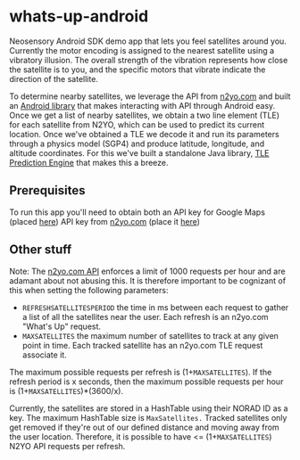 # whats-up-android
Neosensory Android SDK demo app that lets you feel satellites around you. Currently the motor encoding is assigned to the nearest satellite using a vibratory illusion. The overall strength of the vibration represents how close the satellite is to you, and the specific motors that vibrate indicate the direction of the satellite.

To determine nearby satellites, we leverage the API from [n2yo.com](https://www.n2yo.com/) and built an [Android library](https://github.com/neosensory/n2yo-android-lib) that makes interacting with API through Android easy. Once we get a list of nearby satellites, we obtain a two line element (TLE) for each satellite from N2YO, which can be used to predict its current location. Once we've obtained a TLE we decode it and run its parameters through a physics model (SGP4) and produce latitude, longitude, and altitude coordinates. For this we've built a standalone Java library, [TLE Prediction Engine](https://github.com/neosensory/tle-prediction-engine) that makes this a breeze. 

## Prerequisites
To run this app you'll need to obtain both an API key for Google Maps (placed [here](https://github.com/neosensory/whats-up-neosensory/blob/master/app/src/release/res/values/google_maps_api.xml)) API key from [n2yo.com](https://www.n2yo.com/) (place it [here](https://github.com/neosensory/whats-up-neosensory/blob/master/app/src/main/res/values/other_api_keys.xml))

## Other stuff
Note: The [n2yo.com API](https://www.n2yo.com/api/) enforces a limit of 1000 requests per hour and are adamant about not abusing this. It is therefore important to be cognizant of this when setting the following parameters:
* `REFRESHSATELLITESPERIOD` the time in ms between each request to gather a list of all the satellites near the user. Each refresh is an n2yo.com "What's Up" request.
* `MAXSATELLITES` the maximum number of satellites to track at any given point in time. Each tracked satellite has an n2yo.com TLE request associate it.

The maximum possible requests per refresh is (1+`MAXSATELLITES`). If the refresh period is x seconds, then the maximum possible requests per hour is (1+`MAXSATELLITES`)*(3600/x). 

Currently, the satellites are stored in a HashTable using their NORAD ID as a key. The maximum HashTable size is `MaxSatellites.` Tracked satellites only get removed if they're out of our defined distance and moving away from the user location. Therefore, it is possible to have <= (1+`MAXSATELLITES`) N2YO API requests per refresh.
